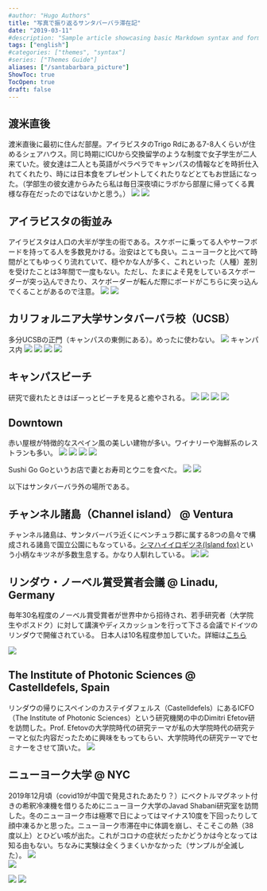 ```yaml
---
#author: "Hugo Authors"
title: "写真で振り返るサンタバーバラ滞在記"
date: "2019-03-11"
#description: "Sample article showcasing basic Markdown syntax and formatting for HTML elements."
tags: ["english"]
#categories: ["themes", "syntax"]
#series: ["Themes Guide"]
aliases: ["/santabarbara_picture"]
ShowToc: true
TocOpen: true
draft: false
---
```


## 渡米直後
渡米直後に最初に住んだ部屋。アイラビスタのTrigo Rdにある7-8人くらいが住めるシェアハウス。同じ時期にICUから交換留学のような制度で女子学生が二人来ていた。彼女達は二人とも英語がペラペラでキャンパスの情報などを時折仕入れてくれたり、時には日本食をプレゼントしてくれたりなどとてもお世話になった。（学部生の彼女達からみたら私は毎日深夜頃にラボから部屋に帰ってくる異様な存在だったのではないかと思う。）
![](images/2021-07-25-10-49-45.png)
![](images/2021-07-25-10-50-03.png)

## アイラビスタの街並み
アイラビスタは人口の大半が学生の街である。スケボーに乗ってる人やサーフボードを持ってる人を多数見かける。治安はとても良い。ニューヨークと比べて時間がとてもゆっくり流れていて、穏やかな人が多く、これといった（人種）差別を受けたことは3年間で一度もない。ただし、たまによそ見をしているスケボーダーが突っ込んできたり、スケボーダーが転んだ際にボードがこちらに突っ込んでくることがあるので注意。
![](images/2021-07-25-11-00-02.png)
![](images/2021-07-25-10-58-13.png)

## カリフォルニア大学サンタバーバラ校（UCSB）
多分UCSBの正門（キャンパスの東側にある）。めったに使わない。
![](images/2021-07-25-10-54-31.png)
キャンパス内
![](images/2021-07-25-10-53-31.png)
![](images/2021-07-25-10-51-49.png)
![](images/2021-07-25-11-32-45.png)
![](images/2021-07-25-10-52-58.png)

## キャンパスビーチ
研究で疲れたときはぼーっとビーチを見ると癒やされる。
![](images/2021-07-25-11-44-21.png)
![](images/2021-07-25-10-56-21.png)
![](images/2021-07-25-11-09-26.png)
![](images/2021-07-25-11-12-45.png)

## Downtown
赤い屋根が特徴的なスペイン風の美しい建物が多い。ワイナリーや海鮮系のレストランも多い。
![](images/2021-07-25-11-39-31.png)
![](images/2021-07-25-11-40-06.png)
![](images/2021-07-25-11-40-27.png)
![](images/2021-07-25-11-41-11.png)

Sushi Go Goというお店で妻とお寿司とウニを食べた。
![](images/2021-07-25-11-33-34.png)
![](images/2021-08-14-21-21-14.png)

以下はサンタバーバラ外の場所である。

## チャンネル諸島（Channel island） @ Ventura
チャンネル諸島は、サンタバーバラ近くにベンチュラ郡に属する8つの島々で構成される諸島で国立公園にもなっている。[シマハイイロギツネ(Island fox)](https://www.google.com/search?q=fox+channel+island&sxsrf=ALeKk01Ji-Np7d7ZHCXRcXXliZUxQi_2OA:1627670416849&source=lnms&tbm=isch&sa=X&ved=2ahUKEwiFrofouIvyAhVoFjQIHeY9Ds8Q_AUoAXoECAEQAw&biw=1848&bih=899#imgrc=r5r8yriLmEpykM)という小柄なキツネが多数生息する。かなり人馴れしている。
![](images/2021-07-25-11-14-26.png)
![](images/2021-07-25-11-14-35.png)

## リンダウ・ノーベル賞受賞者会議 @ Linadu, Germany
毎年30名程度のノーベル賞受賞者が世界中から招待され、若手研究者（大学院生やポスドク）に対して講演やディスカッションを行って下さる会議でドイツのリンダウで開催されている。
日本人は10名程度参加していた。詳細は[こちら](https://www.jsps.go.jp/j-lindau/)

![](images/2021-07-25-11-19-05.png)

## The Institute of Photonic Sciences @ Castelldefels, Spain
リンダウの帰りにスペインのカステイダフェルス（Castelldefels）にあるICFO（The Institute of Photonic Sciences）という研究機関の中のDimitri Efetov研を訪問した。Prof. Efetovの大学院時代の研究テーマが私の大学院時代の研究テーマと似た内容だったために興味をもってもらい、大学院時代の研究テーマでセミナーをさせて頂いた。
![](images/2021-07-25-11-21-00.png)

## ニューヨーク大学 @ NYC
2019年12月頃（covid19が中国で発見されたあたり？）にベクトルマグネット付きの希釈冷凍機を借りるためにニューヨーク大学のJavad Shabani研究室を訪問した。冬のニューヨーク市は極寒で日によってはマイナス10度を下回ったりして顔中凍るかと思った。ニューヨーク市滞在中に体調を崩し、そこそこの熱（38度以上）とひどい咳が出た。これがコロナの症状だったかどうかは今となっては知る由もない。ちなみに実験は全くうまくいかなかった（サンプルが全滅した）。
![](images/2021-07-25-11-34-17.png)<br>
![](images/2021-07-25-11-35-12.png)

![](images/2021-08-09-18-53-07.png)
![](images/2021-08-09-18-52-35.png)

